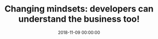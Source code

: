 ---
title: 'Changing mindsets: developers can understand the business too!'
description: >
 In the Domain-Driven Design world, everyone points to the ubiquitous language as paramount to the success of the project. However, often the developers fall under the pitfall of the technical jargon; the business assumes the developers have all the necessary business knowledge, given incomplete requirements; combining all these communication problems leads to frustration, missed opportunities and ultimately to project failure.
 <br />
 <br />
 Given the miscommunications and misunderstandings between the development and the business, several questions arise: how can you learn to communicate and closely cooperate with the business, or even better be part of the same team? Also, how can you help the business to deliver a clear vision?
 <br />
 <br />
 In this session, João will show you how to engage the development team and the business using DDD tools and techniques, using Behaviour Driven Development as the central piece to bring everyone closer. If you have a similar experience, or you want to emerge into DDD & BDD, the session is for you!
conference: 'P3X - People, Product & Process eXchange'
type: 'talk'
location: 'London, United Kingdom'
website: 'https://skillsmatter.com/conferences/10367-p3x-people-product-process-exchange-2018'
slides: 'https://speakerdeck.com/player/e5c57e21a31b4c3ead6849c259c7d003'
videoUrl: 'https://skillsmatter.com/skillscasts/12692-changing-mindsets-developers-can-understand-the-business-too'
date: 2018-11-09 00:00:00
featured_image: 'images/speaking/2018-11-09-p3x-changing-mindsets-developers-can-understand-the-business-too.webp'
---